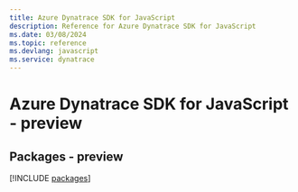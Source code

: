 ```yaml
---
title: Azure Dynatrace SDK for JavaScript
description: Reference for Azure Dynatrace SDK for JavaScript
ms.date: 03/08/2024
ms.topic: reference
ms.devlang: javascript
ms.service: dynatrace
---
```

# Azure Dynatrace SDK for JavaScript - preview
## Packages - preview
[!INCLUDE [packages](dynatrace-index.md)]